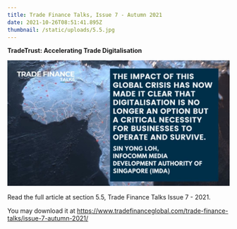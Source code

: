 ```yaml
---
title: Trade Finance Talks, Issue 7 - Autumn 2021
date: 2021-10-26T08:51:41.895Z
thumbnail: /static/uploads/5.5.jpg
---
```

**TradeTrust: Accelerating Trade Digitalisation**

![](/static/uploads/tfg..jpg)

Read the full article at section 5.5, Trade Finance Talks Issue 7 - 2021. 

You may download it at <https://www.tradefinanceglobal.com/trade-finance-talks/issue-7-autumn-2021/>